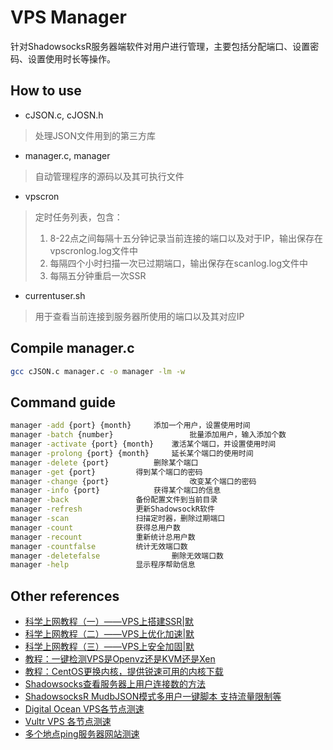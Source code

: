 # VPS Manager
针对ShadowsocksR服务器端软件对用户进行管理，主要包括分配端口、设置密码、设置使用时长等操作。

## How to use
* cJSON.c, cJOSN.h
> 处理JSON文件用到的第三方库
* manager.c, manager
> 自动管理程序的源码以及其可执行文件
* vpscron
> 定时任务列表，包含：
> 1. 8-22点之间每隔十五分钟记录当前连接的端口以及对于IP，输出保存在vpscronlog.log文件中
> 2. 每隔四个小时扫描一次已过期端口，输出保存在scanlog.log文件中
> 3. 每隔五分钟重启一次SSR
* currentuser.sh
> 用于查看当前连接到服务器所使用的端口以及其对应IP

## Compile manager.c
```bash
gcc cJSON.c manager.c -o manager -lm -w
```

## Command guide
```bash
manager -add {port} {month}		添加一个用户，设置使用时间
manager -batch {number}	                批量添加用户，输入添加个数
manager -activate {port} {month}	激活某个端口，并设置使用时间
manager -prolong {port} {month}		延长某个端口的使用时间
manager -delete {port}			删除某个端口
manager -get {port}			得到某个端口的密码
manager -change {port}                  改变某个端口的密码
manager -info {port}			获得某个端口的信息
manager -back				备份配置文件到当前目录
manager -refresh			更新ShadowsockR软件
manager -scan				扫描定时器，删除过期端口
manager -count				获得总用户数
manager -recount			重新统计总用户数
manager -countfalse			统计无效端口数
manager -deletefalse		        删除无效端口数
manager -help				显示程序帮助信息
```

## Other references
* [科学上网教程（一）——VPS上搭建SSR|默](https://jasper-1024.github.io/2016/06/26/VPS%E7%A7%91%E5%AD%A6%E4%B8%8A%E7%BD%91%E6%95%99%E7%A8%8B%E7%B3%BB%E5%88%97/)
* [科学上网教程（二）——VPS上优化加速|默](https://jasper-1024.github.io/2016/06/27/VPS%E7%A7%91%E5%AD%A6%E4%B8%8A%E7%BD%91%E6%95%99%E7%A8%8B%E7%B3%BB%E5%88%972/)
* [科学上网教程（三）——VPS上安全加固|默](http://jasper-1024.github.io/2017/04/08/VPS%E7%A7%91%E5%AD%A6%E4%B8%8A%E7%BD%91%E6%95%99%E7%A8%8B3/)
* [教程：一键检测VPS是Openvz还是KVM还是Xen](http://jasper-1024.github.io/2017/04/08/VPS%E7%A7%91%E5%AD%A6%E4%B8%8A%E7%BD%91%E6%95%99%E7%A8%8B3/)
* [教程：CentOS更换内核，提供锐速可用的内核下载](https://www.91yun.org/archives/795)
* [Shadowsocks查看服务器上用户连接数的方法](https://doub.io/ss-jc33/)
* [ShadowsocksR MudbJSON模式多用户一键脚本 支持流量限制等](https://doub.io/ss-jc60/)
* [Digital Ocean VPS各节点测速](http://speedtest-sfo2.digitalocean.com/)
* [Vultr VPS 各节点测速](http://www.vultrvps.com/test-server)
* [多个地点ping服务器网站测速](http://ping.chinaz.com/)
